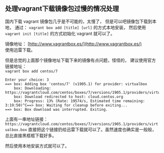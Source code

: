 ## 处理vagrant下载镜像包过慢的情况处理

国内下载 vagrant 镜像包几乎是不可能的，太慢了， 但是可以吧镜像包下载到本地， 通过：
`vagrant box add [title] [url]` 的方式本地安装， 然后使用
`vagrant init [title]` 的方式初始化 vagrant 就可以了。

镜像地址： [http://www.vagrantbox.es/](http://www.vagrantbox.es/)                        
使用迅雷下载。

但是总觉的上面那个镜像地址下载下来的镜像有点问题，怪怪的， 建议使用官方链接地址：                           
`vagrant box add centos/7`

```
Enter your choice: 3
==> box: Adding box 'centos/7' (v1905.1) for provider: virtualbox
    box: Downloading: https://vagrantcloud.com/centos/boxes/7/versions/1905.1/providers/virtualbox.box
    box: Download redirected to host: cloud.centos.org
    box: Progress: 13% (Rate: 19574/s, Estimated time remaining: 3:19:50)^C==> box: Waiting for cleanup before exiting...
==> box: Box download was interrupted. Exiting.
```

上面有一串地址链接： `https://vagrantcloud.com/centos/boxes/7/versions/1905.1/providers/virtualbox.box` 
直接把这个链接扔给迅雷下载就可以了。虽然速度也确实是一般般， 总比直接黑框框下载好多。


然后使用本地安装方式就可以了。
